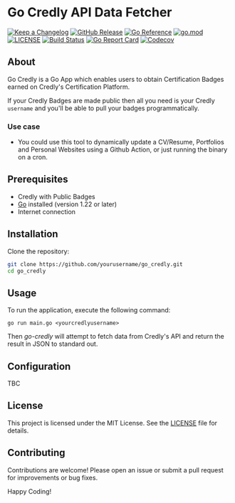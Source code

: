 # Go Credly API Data Fetcher

[![Keep a Changelog](https://img.shields.io/badge/changelog-Keep%20a%20Changelog-%23E05735)](CHANGELOG.md)
[![GitHub Release](https://img.shields.io/github/v/release/shanilhirani/go-credly)](https://github.com/shanilhirani/go-credly/releases)
[![Go Reference](https://pkg.go.dev/badge/github.com/shanilhirani/go-credly.svg)](https://pkg.go.dev/github.com/shanilhirani/go-credly)
[![go.mod](https://img.shields.io/github/go-mod/go-version/shanilhirani/go-credly)](go.mod)
[![LICENSE](https://img.shields.io/github/license/shanilhirani/go-credly)](LICENSE)
[![Build Status](https://img.shields.io/github/actions/workflow/status/shanilhirani/go-credly/build.yml?branch=main)](https://github.com/shanilhirani/go-credly/actions?query=workflow%3Abuild+branch%3Amain)
[![Go Report Card](https://goreportcard.com/badge/github.com/shanilhirani/go-credly)](https://goreportcard.com/report/github.com/shanilhirani/go-credly)
[![Codecov](https://codecov.io/gh/shanilhirani/go-credly/branch/main/graph/badge.svg)](https://codecov.io/gh/shanilhirani/go-credly)

## About

Go Credly is a Go App which enables users to obtain Certification Badges earned on Credly's Certification Platform.

If your Credly Badges are made public then all you need is your Credly `username` and you'll be able to pull your badges programmatically.

### Use case
- You could use this tool to dynamically update a CV/Resume, Portfolios and Personal Websites using a Github Action, or just running the binary on a cron.

## Prerequisites

- Credly with Public Badges
- [Go](https://golang.org/dl/) installed (version 1.22 or later)
- Internet connection

## Installation

Clone the repository:

```bash
git clone https://github.com/yourusername/go_credly.git
cd go_credly
```

## Usage

To run the application, execute the following command:

`go run main.go <yourcredlyusername>`

Then *go-credly* will attempt to fetch data from Credly's API and return the result in JSON to standard out.

## Configuration

TBC

## License

This project is licensed under the MIT License. See the [LICENSE](LICENSE) file for details.

## Contributing

Contributions are welcome! Please open an issue or submit a pull request for improvements or bug fixes.

Happy Coding!
